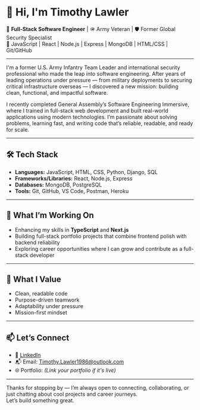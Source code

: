 # 👋 Hi, I'm Timothy Lawler

🎯 **Full-Stack Software Engineer** | 🪖 Army Veteran | 🛡️ Former Global Security Specialist  
🔧 JavaScript | React | Node.js | Express | MongoDB | HTML/CSS | Git/GitHub

---

I'm a former U.S. Army Infantry Team Leader and international security professional who made the leap into software engineering. After years of leading operations under pressure — from military deployments to securing critical infrastructure overseas — I discovered a new mission: building clean, functional, and impactful software.

I recently completed General Assembly’s Software Engineering Immersive, where I trained in full-stack web development and built real-world applications using modern technologies. I’m passionate about solving problems, learning fast, and writing code that’s reliable, readable, and ready for scale.

---

## 🛠️ Tech Stack

- **Languages:** JavaScript, HTML, CSS, Python, Django, SQL
- **Frameworks/Libraries:** React, Node.js, Express
- **Databases:** MongoDB, PostgreSQL
- **Tools:** Git, GitHub, VS Code, Postman, Heroku

---

## 📌 What I’m Working On

- Enhancing my skills in **TypeScript** and **Next.js**
- Building full-stack portfolio projects that combine frontend polish with backend reliability
- Exploring career opportunities where I can grow and contribute as a full-stack developer

---

## 🌱 What I Value

- Clean, readable code
- Purpose-driven teamwork
- Adaptability under pressure
- Mission-first mindset

---

## 📫 Let’s Connect

- 💼 [LinkedIn](https://www.linkedin.com/in/timothy-lawler86) 
- 📬 Email: Timothy.Lawler1986@outlook.com  
- 🌐 Portfolio: *(Link your portfolio if it's live)*

---

Thanks for stopping by — I’m always open to connecting, collaborating, or just chatting about cool projects and career journeys.  
Let’s build something great.
